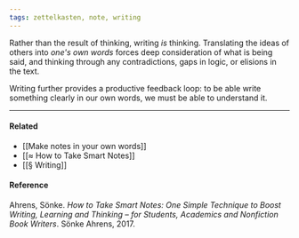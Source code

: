 ```yaml
---
tags: zettelkasten, note, writing
---
```


Rather than the result of thinking, writing _is_ thinking. Translating the ideas
of others into _one's own words_ forces deep consideration of what is being
said, and thinking through any contradictions, gaps in logic, or elisions in the
text.

Writing further provides a productive feedback loop: to be able write something
clearly in our own words, we must be able to understand it.

---

#### Related

- [[Make notes in your own words]]
- [[≈ How to Take Smart Notes]]
- [[§ Writing]]

#### Reference

Ahrens, Sönke. _How to Take Smart Notes: One Simple Technique to Boost Writing,
Learning and Thinking – for Students, Academics and Nonfiction Book Writers_.
Sönke Ahrens, 2017.
